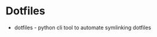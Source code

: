 Dotfiles
========

* dotfiles - python cli tool to automate symlinking dotfiles


[dotfiles]: https://github.com/jbernard/dotfiles
[babun]: http://babun.github.io/
[babun-docker]: https://github.com/tiangolo/babun-docker

